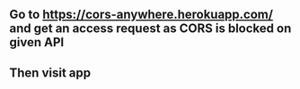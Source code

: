 
## Go to https://cors-anywhere.herokuapp.com/ and get an access request as CORS is blocked on given API

## Then visit app
